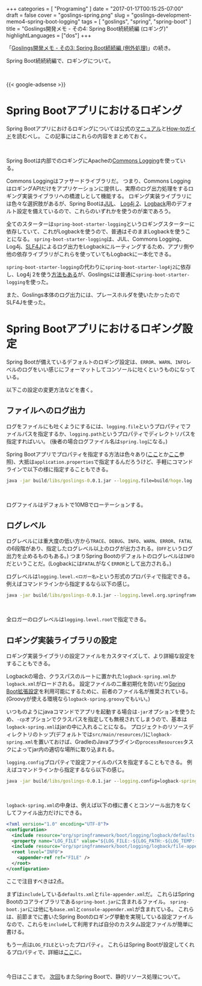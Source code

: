 +++
categories = [ "Programing" ]
date = "2017-01-17T00:15:25-07:00"
draft = false
cover = "goslings-spring.png"
slug = "goslings-development-memo4-spring-boot-logging"
tags = [ "goslings", "spring", "spring-boot" ]
title = "Goslings開発メモ - その4: Spring Boot続続続編 (ロギング)"
highlightLanguages = ["dos"]
+++

「[Goslings開発メモ - その3: Spring Boot続続編 (例外処理)](https://www.kaitoy.xyz/2017/01/13/goslings-development-memo3-spring-boot-exception/)」の続き。

Spring Boot続続続編で、ロギングについて。

<br>

{{< google-adsense >}}

# Spring Bootアプリにおけるロギング
Spring Bootアプリにおけるロギングについては公式の[マニュアル](https://docs.spring.io/spring-boot/docs/1.4.3.RELEASE/reference/html/boot-features-logging.html)と[How-toガイド](https://docs.spring.io/spring-boot/docs/1.4.3.RELEASE/reference/html/howto-logging.html)を読むべし。
この記事にはこれらの内容をまとめておく。

<br>

Spring Bootは内部でのロギングにApacheの[Commons Logging](https://commons.apache.org/proper/commons-logging/)を使っている。

Commons Loggingはファサードライブラリだ。
つまり、Commons LoggingはロギングAPIだけをアプリケーションに提供し、実際のログ出力処理をするロギング実装ライブラリへの橋渡しとして機能する。
ロギング実装ライブラリには色々な選択肢があるが、Spring Bootは[JUL](https://docs.oracle.com/javase/jp/8/docs/api/java/util/logging/package-summary.html)、 [Log4j 2](http://logging.apache.org/log4j/2.x/)、[Logback](http://logback.qos.ch/)用のデフォルト設定を備えているので、これらのいずれかを使うのが楽であろう。

全てのスターターは`spring-boot-starter-logging`というロギングスターターに依存していて、これがLogbackを使うので、普通はそのままLogbackを使うことになる。
`spring-boot-starter-logging`は、JUL、Commons Logging、Log4j、[SLF4J](https://www.slf4j.org/)によるログ出力をLogbackにルーティングするため、アプリ側や他の依存ライブラリがこれらを使っていてもLogbackに一本化できる。

`spring-boot-starter-logging`の代わりに`spring-boot-starter-log4j2`に依存し、Log4j 2を使う[方法もある](https://docs.spring.io/spring-boot/docs/1.4.3.RELEASE/reference/html/howto-logging.html#howto-configure-log4j-for-logging)が、Goslingsには普通に`spring-boot-starter-logging`を使った。

また、Goslings本体のログ出力には、プレースホルダを使いたかったのでSLF4Jを使った。

# Spring Bootアプリにおけるロギング設定
Spring Bootが備えているデフォルトのロギング設定は、`ERROR`、`WARN`、`INFO`レベルのログをいい感じにフォーマットしてコンソールに吐くというものになっている。

以下この設定の変更方法などを書く。

## ファイルへのログ出力
ログをファイルにも吐くようにするには、`logging.file`というプロパティでファイルパスを指定するか、`logging.path`というプロパティでディレクトリパスを指定すればいい。
(後者の場合ログファイル名は`spring.log`になる。)

Spring Bootアプリでプロパティを指定する方法は色々あり([ここ](https://docs.spring.io/spring-boot/docs/1.4.3.RELEASE/reference/htmlsingle/#boot-features-external-config)とか[ここ](https://docs.spring.io/spring-boot/docs/1.4.3.RELEASE/reference/html/howto-properties-and-configuration.html)参照)、大抵は`application.properties`で指定するんだろうけど、手軽にコマンドラインで以下の様に指定することもできる。

```cmd
java -jar build/libs/goslings-0.0.1.jar --logging.file=build/hoge.log
```

<br>

ログファイルはデフォルトで10MBでローテーションする。

## ログレベル
ログレベルには重大度の低い方から`TRACE`、`DEBUG`、`INFO`、`WARN`、`ERROR`、`FATAL`の6段階があり、指定したログレベル以上のログが出力される。(`OFF`というログ出力を止めるものもある。)
つまりSpring Bootのデフォルトのログレベルは`INFO`だということだ。(Logbackには`FATAL`がなく`ERROR`として出力される。)

ログレベルは`logging.level.<ロガー名>`という形式のプロパティで指定できる。
例えばコマンドラインから指定するなら以下の感じ。

```cmd
java -jar build/libs/goslings-0.0.1.jar --logging.level.org.springframework.web=DEBUG
```

<br>

全ロガーのログレベルは`logging.level.root`で指定できる。

## ロギング実装ライブラリの設定
ロギング実装ライブラリの設定ファイルをカスタマイズして、より詳細な設定をすることもできる。

Logbackの場合、クラスパスのルートに置かれた`logback-spring.xml`か`logback.xml`がロードされる。
設定ファイルの二重初期化を防いだり[Spring Boot拡張設定](https://docs.spring.io/spring-boot/docs/1.4.3.RELEASE/reference/html/boot-features-logging.html#boot-features-logback-extensions)を利用可能にするために、前者のファイル名が推奨されている。
(Groovyが使える環境なら`logback-spring.groovy`でもいい。)

いつものようにjavaコマンドでアプリを起動する場合は`-jar`オプションを使うため、`-cp`オプションでクラスパスを指定しても無視されてしまうので、基本は`logback-spring.xml`はjarの中に入れることになる。
プロジェクトのリソースディレクトリのトップ(デフォルトでは`src/main/resources/`)に`logback-spring.xml`を置いておけば、GradleのJavaプラグインの`processResources`タスクによってjar内の適切な場所に取り込まれる。

`logging.config`プロパティで設定ファイルのパスを指定することもできる。
例えばコマンドラインから指定するなら以下の感じ。

```cmd
java -jar build/libs/goslings-0.0.1.jar --logging.config=logback-spring.xml
```

<br>

`logback-spring.xml`の中身は、例えば以下の様に書くとコンソール出力をなくしてファイル出力だけにできる。

```xml
<?xml version="1.0" encoding="UTF-8"?>
<configuration>
  <include resource="org/springframework/boot/logging/logback/defaults.xml" />
  <property name="LOG_FILE" value="${LOG_FILE:-${LOG_PATH:-${LOG_TEMP:-${java.io.tmpdir:-/tmp}}/}spring.log}"/>
  <include resource="org/springframework/boot/logging/logback/file-appender.xml" />
  <root level="INFO">
    <appender-ref ref="FILE" />
  </root>
</configuration>
```

ここで注目すべきは2点。

まずは`include`している`defaults.xml`と`file-appender.xml`だ。
これらはSpring Bootのコアライブラリである`spring-boot.jar`に含まれるファイル。
`spring-boot.jar`には他にも`base.xml`と`console-appender.xml`が含まれている。
これらは、前節までに書いたSpring Bootのロギング挙動を実現している設定ファイルなので、これらを`include`して利用すれば自分のカスタム設定ファイルが簡単に書ける。

もう一点は`LOG_FILE`といったプロパティ。
これらはSpring Bootが設定してくれるプロパティで、詳細は[ここ](https://docs.spring.io/spring-boot/docs/1.4.3.RELEASE/reference/html/boot-features-logging.html#boot-features-custom-log-configuration)に。

<br>

今日はここまで。
[次回](https://www.kaitoy.xyz/2017/01/24/goslings-development-memo5-spring-boot-static-resources/)もまたSpring Bootで、静的リソース処理について。
